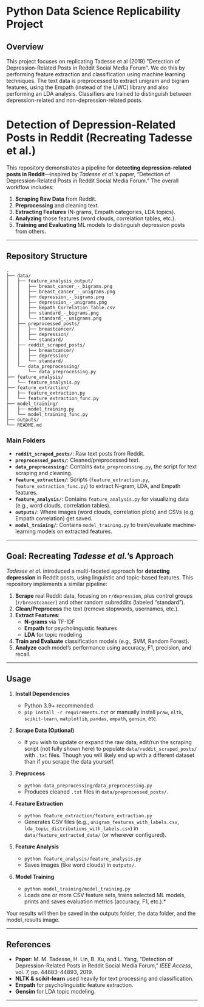 # Python Data Science Replicability Project

## Overview
This project focuses on replicating Tadesse et al (2019) "Detection of Depression-Related Posts in Reddit Social Media Forum". We do this by performing feature extraction and classification using machine learning techniques. The text data is preprocessed to extract unigram and bigram features, using the Empath (instead of the LIWC) library and also performing an LDA analysis. Classifiers are trained to distinguish between depression-related and non-depression-related posts.

# Detection of Depression-Related Posts in Reddit (Recreating Tadesse et al.)

This repository demonstrates a pipeline for **detecting depression-related posts in Reddit**—inspired by *Tadesse et al.*’s paper, “Detection of Depression-Related Posts in Reddit Social Media Forum.” The overall workflow includes:

1. **Scraping Raw Data** from Reddit.  
2. **Preprocessing** and cleaning text.  
3. **Extracting Features** (N-grams, Empath categories, LDA topics).  
4. **Analyzing** those features (word clouds, correlation tables, etc.).  
5. **Training and Evaluating** ML models to distinguish depression posts from others.

---
## Repository Structure
```
.
├── data/
│   ├── feature_analysis_output/
│   │   ├── breast_cancer_-_bigrams.png
│   │   ├── breast_cancer_-_unigrams.png
│   │   ├── depression_-_bigrams.png
│   │   ├── depression_-_unigrams.png
│   │   ├── Empath_Correlation_Table.csv
│   │   ├── standard_-_bigrams.png
│   │   └── standard_-_unigrams.png
│   ├── preprocessed_posts/
│   │   ├── breastcancer/
│   │   ├── depression/
│   │   └── standard/
│   ├── reddit_scraped_posts/
│   │   ├── breastcancer/
│   │   ├── depression/
│   │   └── standard/
│   └── data_preprocessing/
│       └── data_preprocessing.py
├── feature_analysis/
│   └── feature_analysis.py
├── feature_extraction/
│   ├── feature_extraction.py
│   └── feature_extraction_func.py
├── model_training/
│   ├── model_training.py
│   └── model_training_func.py
├── outputs/
└── README.md

```

### Main Folders

- **`reddit_scraped_posts/`**: Raw text posts from Reddit.  
- **`preprocessed_posts/`**: Cleaned/preprocessed text.  
- **`data_preprocessing/`**: Contains `data_preprocessing.py`, the script for text scraping and cleaning.  
- **`feature_extraction/`**: Scripts (`feature_extraction.py`, `feature_extraction_func.py`) to extract N-gram, LDA, and Empath features.  
- **`feature_analysis/`**: Contains `feature_analysis.py` for visualizing data (e.g., word clouds, correlation tables).  
- **`outputs/`**: Where images (word clouds, correlation plots) and CSVs (e.g. Empath correlation) get saved.  
- **`model_training/`**: Contains `model_training.py` to train/evaluate machine-learning models on extracted features.
---

## Goal: Recreating *Tadesse et al.*’s Approach

*Tadesse et al.* introduced a multi-faceted approach for **detecting depression** in Reddit posts, using linguistic and topic-based features. This repository implements a similar pipeline:

1. **Scrape** real Reddit data, focusing on `r/depression`, plus  control groups (`r/breastcancer`) and other random subreddits (labeled “standard”).  
2. **Clean/Preprocess** the text (remove stopwords, usernames, etc.).  
3. **Extract Features**:
   - **N-grams** via TF-IDF  
   - **Empath** for psycholinguistic features  
   - **LDA** for topic modeling  
4. **Train and Evaluate** classification models (e.g., SVM, Random Forest).  
5. **Analyze** each model’s performance using accuracy, F1, precision, and recall.

---

## Usage

1. **Install Dependencies**  
   - Python 3.9+ recommended.  
   - `pip install -r requirements.txt` or manually install `praw`, `nltk`, `scikit-learn`, `matplotlib`, `pandas`, `empath`, `gensim`, etc.

2. **Scrape Data (Optional)**  
   - If you wish to update or expand the raw data, edit/run the scraping script (not fully shown here) to populate `data/reddit_scraped_posts/` with `.txt` files. Though you will likely end up with a different dataset than if you scrape the data yourself.

3. **Preprocess**  
   - `python data_preprocessing/data_preprocessing.py`  
   - Produces cleaned `.txt` files in `data/preprocessed_posts/`.

4. **Feature Extraction**  
   - `python feature_extraction/feature_extraction.py`  
   - Generates CSV files (e.g., `unigram_features_with_labels.csv`, `lda_topic_distributions_with_labels.csv`) in `data/feature_extracted_data/` (or wherever configured).

5. **Feature Analysis**  
   - `python feature_analysis/feature_analysis.py`  
   - Saves images (like word clouds) in `outputs/`.

6. **Model Training**  
   - `python model_training/model_training.py`  
   - Loads one or more CSV feature sets, trains selected ML models, prints and saves evaluation metrics (accuracy, F1, etc.).*

Your results will then be saved in the outputs folder, the data folder, and the model_results image.

---

## References

- **Paper**: M. M. Tadesse, H. Lin, B. Xu, and L. Yang, “Detection of Depression-Related Posts in Reddit Social Media Forum,” *IEEE Access*, vol. 7, pp. 44883–44893, 2019.  
- **NLTK & scikit-learn** used heavily for text processing and classification.  
- **Empath** for psycholinguistic feature extraction.  
- **Gensim** for LDA topic modeling.
---